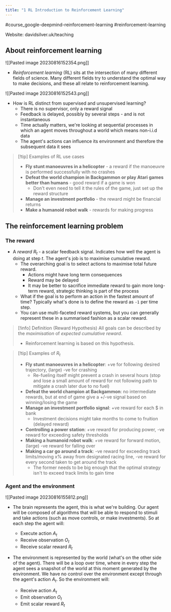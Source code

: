 ```yaml
---
title: "1 RL Introduction to Reinforcement Learning"
---
```

#course_google-deepmind-reinforcement-learning #reinforcement-learning

Website: davidsilver.uk/teaching
## About reinforcement learning

![[Pasted image 20230816152354.png]]

- *Reinforcement learning* (RL) sits at the intersection of many different fields of science. Many different fields try to understand the optimal way to make decisions, and these all relate to reinforcement learning.

![[Pasted image 20230816152543.png]]

- How is RL distinct from supervised and unsupervised learning?
    - There is no supervisor, only a reward signal
    - Feedback is delayed, possibly by several steps - and is not instantaneous
    - Time actually matters, we're looking at sequential processes in which an agent moves throughout a world which means non-i.i.d data
    - The agent's actions can influence its environment and therefore the subsequent data it sees

> [!tip] Examples of RL use cases
> - **Fly stunt manoeuvres in a helicopter** - a reward if the manoeuvre is performed successfully with no crashes
> - **Defeat the world champion in Backgammon or play Atari games better than humans** - good reward if a game is won
>    - Don't even need to tell it the rules of the game, just set up the reward structure
> - **Manage an investment portfolio** - the reward might be financial returns
> - **Make a humanoid robot walk** - rewards for making progress

## The reinforcement learning problem
### The reward

- A *reward* $R_t$ - a scalar feedback signal. Indicates how well the agent is doing at step *t*. The agent's job is to maximise cumulative reward.
    - The overarching goal is to select actions to maximise total future reward.
        - Actions might have long term consequences
        - Reward may be delayed
        - It may be better to sacrifice immediate reward to gain more long-term reward, strategic thinking is part of the process
    - What if the goal is to perform an action in the fastest amount of time? Typically what's done is to define the reward as `-1` per time step.
    - You can use multi-faceted reward systems, but you can generally represent these in a summarised fashion as a scalar reward.

> [!info] Definition (Reward Hypothesis)
> All goals can be described by the *maximisation* of *expected cumulative reward*.
> 
> - Reinforcement learning is based on this hypothesis.

> [!tip] Examples of $R_t$
> - **Fly stunt manoeuvres in a helicopter**: +ve for following desired trajectory, (large) -ve for crashing
>     - Re-fueling itself might prevent a crash in several hours (stop and lose a small amount of reward for not following path to mitigate a crash later due to no fuel)
> - **Defeat the world champion at Backgammon**: no intermediate rewards, but at end of game give a +/-ve signal based on winning/losing the game
> - **Manage an investment portfolio signal**: +ve reward for each $ in bank
>     - Investment decisions might take months to come to fruition (delayed reward)
> - **Controlling a power station**: +ve reward for producing power, -ve reward for exceeding safety thresholds
> - **Making a humanoid robot walk**: +ve reward for forward motion, (large) -ve reward for falling over
> - **Making a car go around a track**: -ve reward for exceeding track limits/moving x% away from designated racing line, -ve reward for every second taken to get around the track
>     - The former needs to be big enough that the optimal strategy isn't to exceed track limits to gain time

### Agent and the environment

![[Pasted image 20230816155812.png]]

- The brain represents the agent, this is what we're building. Our agent will be composed of algorithms that will be able to respond to stimuli and take actions (such as move controls, or make investments). So at each step the agent will:
    - Execute action $A_t$
    - Receive observation $O_t$
    - Receive scalar reward $R_t$

- The environment is represented by the world (what's on the other side of the agent). There will be a loop over time, where in every step the agent sees a snapshot of the world at this moment generated by the environment. We have no control over the environment except through the agent's action $A_t$. So the environment will:
    - Receive action $A_t$
    - Emit observation $O_t$
    - Emit scalar reward $R_t$
